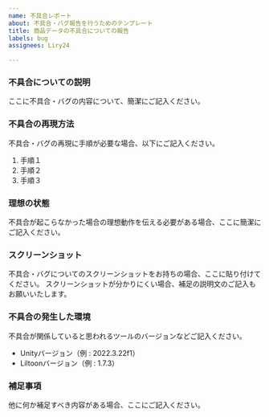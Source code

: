 ```yaml
---
name: 不具合レポート
about: 不具合・バグ報告を行うためのテンプレート
title: 商品データの不具合についての報告
labels: bug
assignees: Liry24

---
```


### 不具合についての説明
ここに不具合・バグの内容について、簡潔にご記入ください。

### 不具合の再現方法

不具合・バグの再現に手順が必要な場合、以下にご記入ください。

1. 手順１
2. 手順２
3. 手順３

### 理想の状態
不具合が起こらなかった場合の理想動作を伝える必要がある場合、ここに簡潔にご記入ください。

### スクリーンショット

不具合・バグについてのスクリーンショットをお持ちの場合、ここに貼り付けてください。
スクリーンショットが分かりにくい場合、補足の説明文のご記入もお願いいたします。

### 不具合の発生した環境

不具合が関係していると思われるツールのバージョンなどご記入ください。

 - Unityバージョン（例 : 2022.3.22f1）
 - Liltoonバージョン（例 : 1.7.3）

### 補足事項

他に何か補足すべき内容がある場合、ここにご記入ください。
